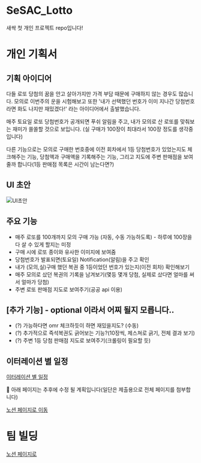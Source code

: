 # SeSAC_Lotto
새싹 첫 개인 프로젝트 repo입니다!

# 개인 기획서

## 기획 아이디어

다들 로또 당첨의 꿈을 안고 살아가지만 가격 부담 때문에 구매하지 않는 경우도 많습니다. 모의로 이번주의 운을 시험해보고 또한 '내가 선택했던 번호가 이미 지나간 당첨번호라면 화도 나지만 재밌겠다!' 라는 아이디어에서 출발했습니다.

매주 토요일 로또 당첨번호가 공개되면 푸쉬 알림을 주고, 내가 모의로 산 로또를 맞춰보는 재미가 쏠쏠할 것으로 보입니다. (실 구매가 100장이 최대라서 100장 정도를 생각중입니다)

다른 기능으로는 모의로 구매한 번호중에 이전 회차에서 1등 당첨번호가 있었는지도 체크해주는 기능, 당첨액과 구매액을 기록해주는 기능, 그리고 지도에 주변 판매점을 보여줄까 합니다(1등 판매점 목록은 시간이 남는다면?)


## UI 초안
![UI초안](https://user-images.githubusercontent.com/61327153/142159927-5d04c31a-4d7c-4014-ab39-ce98db63df9a.jpeg)


## 주요 기능
- 매주 로또를 100개까지 모의 구매 가능 (자동, 수동 가능하도록) - 하루에 100장을 다 살 수 있게 할지는 미정
- 구매 시에 로또 종이와 유사한 이미지에 보여줌
- 당첨번호가 발표되면(토요일) Notification(알림)을 주고 확인
- 내가 (모의,실)구매 했던 복권 중 1등이었던 번호가 있는지(이전 회차) 확인해보기
- 매주 모의로 샀던 복권의 기록을 남겨보기(몇등 몇개 당첨, 실제로 샀다면 얼마를 써서 얼마가 당첨)
- 주변 로또 판매점 지도로 보여주기(공공 api 이용)


## [추가 기능] - optional 이라서 어찌 될지 모릅니다..
- (?) 가능하다면 omr 체크하듯이 하면 재밌을지도? (수동)
- (?) 추가적으로 즉석복권도 긁어보는 기능?(10장씩, 제스쳐로 긁기, 전체 결과 보기)
- (?) 주변 1등 당첨 판매점 지도로 보여주기(크롤링이 필요할 듯)


## 이터레이션 별 일정
[이터레이션 별 일정](https://fluffy-brie-4fd.notion.site/0720f716960644309ce84b9c971f67cd)


🚩 아래 페이지는 추후에 수정 될 계획입니다(일단은 제출용으로 전체 페이지를 첨부합니다)

[노션 페이지로 이동](https://fluffy-brie-4fd.notion.site/5991375e7eb64db79b1eb307aadec5be)


# 팀 빌딩
[노션 페이지로 ](https://fluffy-brie-4fd.notion.site/38b0566f448a44d3b47fb5db98173661)
